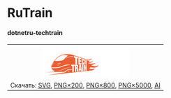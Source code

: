 ﻿# RuTrain

#### dotnetru-techtrain


|       |
| :---: |
|       |
| ![dotnetru-techtrain](dotnetru-techtrain-200.png) |
| Скачать: [SVG](https://raw.githubusercontent.com/kulakovt/SpbDotNet/master/Art/RuTrain/dotnetru-techtrain.svg), [PNG×200](https://raw.githubusercontent.com/kulakovt/SpbDotNet/master/Art/RuTrain/dotnetru-techtrain-200.png), [PNG×800](https://raw.githubusercontent.com/kulakovt/SpbDotNet/master/Art/RuTrain/dotnetru-techtrain-800.png), [PNG×5000](https://raw.githubusercontent.com/kulakovt/SpbDotNet/master/Art/RuTrain/dotnetru-techtrain-5000.png), [AI](https://raw.githubusercontent.com/kulakovt/SpbDotNet/master/Art/RuTrain/dotnetru-techtrain.ai) |

